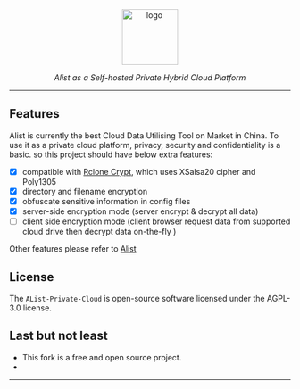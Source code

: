 <div align="center">
  <a href="https://alist.nn.ci"><img height="100px" alt="logo" src="https://cdn.jsdelivr.net/gh/alist-org/logo@main/logo.svg"/></a>
  <p><em>Alist as a Self-hosted Private Hybrid Cloud Platform</em></p>

</div>

---

## Features

Alist is currently the best Cloud Data Utilising Tool on Market in China. To use it as a private cloud platform, privacy, security and confidentiality is a basic. so this project should have below extra features:

- [x] compatible with [Rclone Crypt](https://rclone.org/crypt/), which uses XSalsa20 cipher and Poly1305
- [x] directory and filename encryption
- [x] obfuscate sensitive information in config files
- [x] server-side encryption mode (server encrypt & decrypt all data)
- [ ] client side encryption mode (client browser request data from supported cloud drive then decrypt data on-the-fly )

Other features please refer to [Alist](https://github.com/alist-org/alist)

## License

The `AList-Private-Cloud` is open-source software licensed under the AGPL-3.0 license.

## Last but not least
- This fork is a free and open source project. 
- 

---
